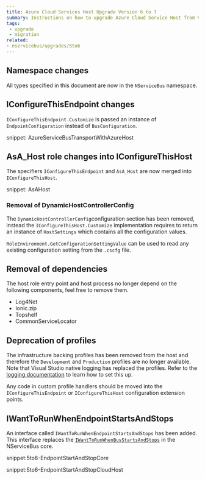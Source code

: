 ```yaml
---
title: Azure Cloud Services Host Upgrade Version 6 to 7
summary: Instructions on how to upgrade Azure Cloud Service Host from Version 6 to 7.
tags:
 - upgrade
 - migration
related:
- nservicebus/upgrades/5to6
---
```



## Namespace changes

All types specified in this document are now in the `NServiceBus` namespace.


## IConfigureThisEndpoint changes

`IConfigureThisEndpoint.Customize` is passed an instance of `EndpointConfiguration` instead of `BusConfiguration`.

snippet: AzureServiceBusTransportWithAzureHost


## AsA_Host role changes into IConfigureThisHost

The specifiers `IConfigureThisEndpoint` and `AsA_Host` are now merged into `IConfigureThisHost`. 

snippet: AsAHost


### Removal of DynamicHostControllerConfig

The `DynamicHostControllerConfig`configuration section has been removed, instead the `IConfigureThisHost.Customize` implementation requires to return an instance of `HostSettings` which contains all the configuration values. 

`RoleEnvironment.GetConfigurationSettingValue` can be used to read any existing configuration setting from the `.cscfg` file.


## Removal of dependencies

The host role entry point and host process no longer depend on the following components, feel free to remove them.

 * Log4Net
 * Ionic.zip
 * Topshelf
 * CommonServiceLocator


## Deprecation of profiles

The infrastructure backing profiles has been removed from the host and therefore the `Development` and `Production` profiles are no longer available. Note that Visual Studio native logging has replaced the profiles. Refer to the [logging documentation](/nservicebus/hosting/cloud-services-host/logging.md) to learn how to set this up.

Any code in custom profile handlers should be moved into the `IConfigureThisEndpoint` or `IConfigureThisHost` configuration extension points.


## IWantToRunWhenEndpointStartsAndStops 

An interface called `IWantToRunWhenEndpointStartsAndStops` has been added. This interface replaces the [`IWantToRunWhenBusStartsAndStops`](/nservicebus/lifecycle/endpointstartandstop.md) in the NServiceBus core.

snippet:5to6-EndpointStartAndStopCore

snippet:5to6-EndpointStartAndStopCloudHost
